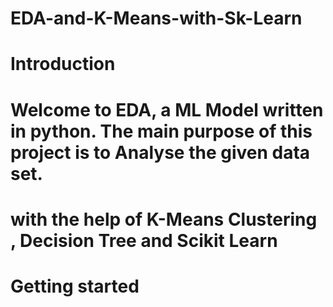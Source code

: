 # EDA-and-K-Means-with-Sk-Learn
# Introduction
# Welcome to EDA, a ML Model written in python. The main purpose of this project is to Analyse the given data set.
# with the help of K-Means Clustering , Decision Tree and Scikit Learn

# Getting started

# 